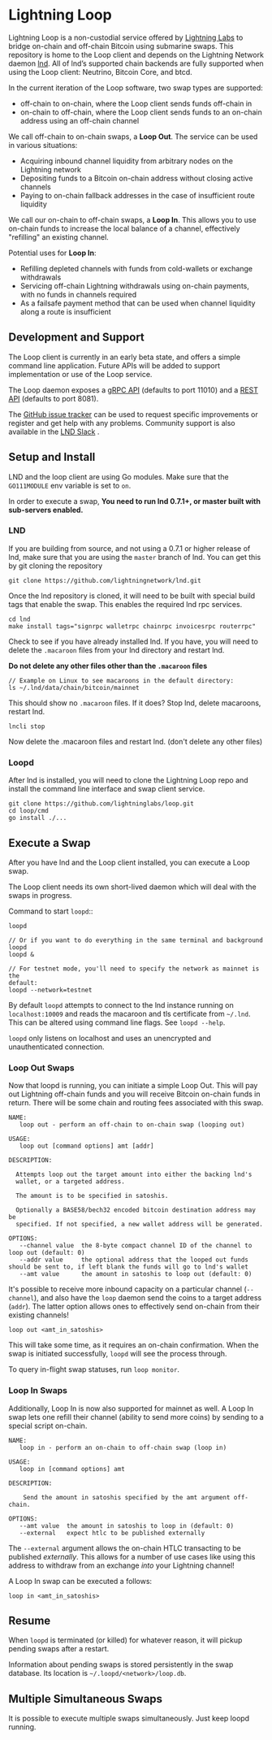 # Lightning Loop
 
Lightning Loop is a non-custodial service offered by
[Lightning Labs](https://lightning.engineering/) to bridge on-chain and
off-chain Bitcoin using submarine swaps. This repository is home to the Loop
client and depends on the Lightning Network daemon
[lnd](https://github.com/lightningnetwork/lnd). All of lnd’s supported chain
backends are fully supported when using the Loop client: Neutrino, Bitcoin
Core, and btcd.

In the current iteration of the Loop software, two swap types are supported:
  * off-chain to on-chain, where the Loop client sends funds off-chain in
  * on-chain to off-chain, where the Loop client sends funds to an on-chain
    address using an off-chain channel

We call off-chain to on-chain swaps, a **Loop Out**.  The service can be used
in various situations:

- Acquiring inbound channel liquidity from arbitrary nodes on the Lightning
    network
- Depositing funds to a Bitcoin on-chain address without closing active
    channels
- Paying to on-chain fallback addresses in the case of insufficient route
    liquidity

We call our on-chain to off-chain swaps, a **Loop In**.  This allows you to use
on-chain funds to increase the local balance of a channel, effectively
"refilling" an existing channel.

Potential uses for **Loop In**:

- Refilling depleted channels with funds from cold-wallets or exchange
    withdrawals
- Servicing off-chain Lightning withdrawals using on-chain payments, with no
    funds in channels required
- As a failsafe payment method that can be used when channel liquidity along a
    route is insufficient

## Development and Support

The Loop client is currently in an early beta state, and offers a simple command
line application. Future APIs will be added to support implementation or use of
the Loop service.

The Loop daemon exposes a [gRPC API](https://lightning.engineering/loop/#lightning-loop-grpc-api-reference)
(defaults to port 11010) and a [REST API](https://lightning.engineering/loop/rest/index.html)
(defaults to port 8081).

The [GitHub issue tracker](https://github.com/lightninglabs/loop/issues) can be
used to request specific improvements or register and get help with any
problems. Community support is also available in the
[LND Slack](https://join.slack.com/t/lightningcommunity/shared_invite/enQtMzQ0OTQyNjE5NjU1LWRiMGNmOTZiNzU0MTVmYzc1ZGFkZTUyNzUwOGJjMjYwNWRkNWQzZWE3MTkwZjdjZGE5ZGNiNGVkMzI2MDU4ZTE)
.

## Setup and Install

LND and the loop client are using Go modules. Make sure that the `GO111MODULE`
env variable is set to `on`.

In order to execute a swap, **You need to run lnd 0.7.1+, or master built with
sub-servers enabled.**

### LND

If you are building from source, and not using a 0.7.1 or higher release of
lnd, make sure that you are using the `master` branch of lnd. You can get this
by git cloning the repository

```
git clone https://github.com/lightningnetwork/lnd.git
```

Once the lnd repository is cloned, it will need to be built with special build
tags that enable the swap. This enables the required lnd rpc services.

```
cd lnd
make install tags="signrpc walletrpc chainrpc invoicesrpc routerrpc"
```

Check to see if you have already installed lnd. If you have, you will need to
delete the `.macaroon` files from your lnd directory and restart lnd.

**Do not delete any other files other than the `.macaroon` files**

```
// Example on Linux to see macaroons in the default directory:
ls ~/.lnd/data/chain/bitcoin/mainnet
```

This should show no `.macaroon` files. If it does? Stop lnd, delete macaroons,
restart lnd.

```
lncli stop
```

Now delete the .macaroon files and restart lnd. (don't delete any other files)

### Loopd

After lnd is installed, you will need to clone the Lightning Loop repo and 
install the command line interface and swap client service.

```
git clone https://github.com/lightninglabs/loop.git
cd loop/cmd
go install ./...
```

## Execute a Swap

After you have lnd and the Loop client installed, you can execute a Loop swap.

The Loop client needs its own short-lived daemon which will deal with the swaps
in progress.

Command to start `loopd`::

```
loopd

// Or if you want to do everything in the same terminal and background loopd
loopd &

// For testnet mode, you'll need to specify the network as mainnet is the
default:
loopd --network=testnet
```

By default `loopd` attempts to connect to the lnd instance running on
`localhost:10009` and reads the macaroon and tls certificate from `~/.lnd`.
This can be altered using command line flags. See `loopd --help`.

`loopd` only listens on localhost and uses an unencrypted and unauthenticated
connection.

### Loop Out Swaps

Now that loopd is running, you can initiate a simple Loop Out. This will pay
out Lightning off-chain funds and you will receive Bitcoin on-chain funds in
return. There will be some chain and routing fees associated with this swap.
```
NAME:
   loop out - perform an off-chain to on-chain swap (looping out)

USAGE:
   loop out [command options] amt [addr]

DESCRIPTION:

  Attempts loop out the target amount into either the backing lnd's
  wallet, or a targeted address.

  The amount is to be specified in satoshis.

  Optionally a BASE58/bech32 encoded bitcoin destination address may be
  specified. If not specified, a new wallet address will be generated.

OPTIONS:
   --channel value  the 8-byte compact channel ID of the channel to loop out (default: 0)
   --addr value     the optional address that the looped out funds should be sent to, if left blank the funds will go to lnd's wallet
   --amt value      the amount in satoshis to loop out (default: 0)
```

It's possible to receive more inbound capacity on a particular channel
(`--channel`), and also have the `loop` daemon send the coins to a target
address (`addr`). The latter option allows ones to effectively send on-chain
from their existing channels!


```
loop out <amt_in_satoshis>
```

This will take some time, as it requires an on-chain confirmation. When the
swap is initiated successfully, `loopd` will see the process through.

To query in-flight swap statuses, run `loop monitor`.

### Loop In Swaps

Additionally, Loop In is now also supported for mainnet as well. A Loop In swap
lets one refill their channel (ability to send more coins) by sending to a
special script on-chain.
```
NAME:
   loop in - perform an on-chain to off-chain swap (loop in)

USAGE:
   loop in [command options] amt

DESCRIPTION:

    Send the amount in satoshis specified by the amt argument off-chain.

OPTIONS:
   --amt value  the amount in satoshis to loop in (default: 0)
   --external   expect htlc to be published externally
```

The `--external` argument allows the on-chain HTLC transacting to be published
_externally_. This allows for a number of use cases like using this address to
withdraw from an exchange _into_ your Lightning channel!

A Loop In swap can be executed a follows: 
```
loop in <amt_in_satoshis>
```
## Resume

When `loopd` is terminated (or killed) for whatever reason, it will pickup
pending swaps after a restart. 

Information about pending swaps is stored persistently in the swap database.
Its location is `~/.loopd/<network>/loop.db`.

## Multiple Simultaneous Swaps

It is possible to execute multiple swaps simultaneously. Just keep loopd 
running.

